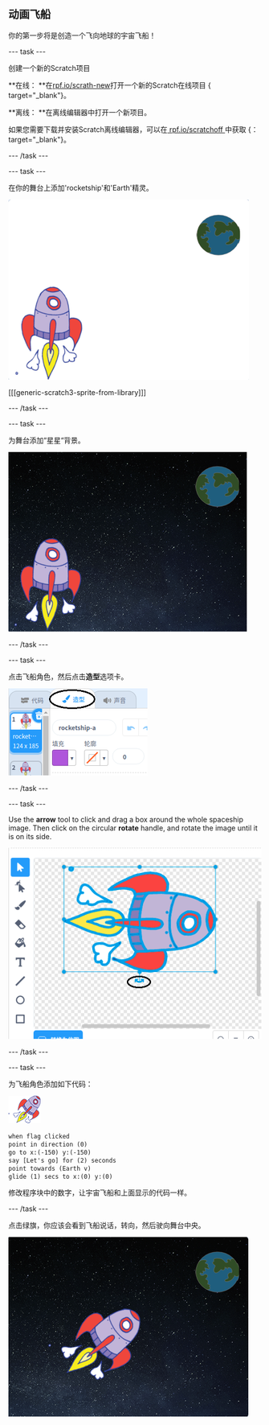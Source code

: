 ## 动画飞船

你的第一步将是创造一个飞向地球的宇宙飞船！

\--- task \---

创建一个新的Scratch项目

**在线： **在[rpf.io/scrath-new](http://rpf.io/scratchon)打开一个新的Scratch在线项目 { target="_blank"}。

**离线： **在离线编辑器中打开一个新项目。

如果您需要下载并安装Scratch离线编辑器，可以在[ rpf.io/scratchoff ](http://rpf.io/scratchoff)中获取 {：target="_blank"}。

\--- /task \---

\--- task \---

在你的舞台上添加'rocketship'和'Earth'精灵。

![飞船和地球角色](images/space-sprites.png)

[[[generic-scratch3-sprite-from-library]]]

\--- /task \---

\--- task \---

为舞台添加“星星“背景。

![太空背景](images/space-backdrop.png)

\--- /task \---

\--- task \---

点击飞船角色，然后点击**造型**选项卡。

![角色造型](images/space-costume.png)

\--- /task \---

\--- task \---

Use the **arrow** tool to click and drag a box around the whole spaceship image. Then click on the circular **rotate** handle, and rotate the image until it is on its side.

![旋转造型](images/space-rotate.png)

\--- /task \---

\--- task \---

为飞船角色添加如下代码：

![宇宙飞船精灵](images/sprite-spaceship.png)

```blocks3
when flag clicked
point in direction (0)
go to x:(-150) y:(-150)
say [Let's go] for (2) seconds
point towards (Earth v)
glide (1) secs to x:(0) y:(0)
```

修改程序块中的数字，让宇宙飞船和上面显示的代码一样。

\--- /task \---

点击绿旗，你应该会看到飞船说话，转向，然后驶向舞台中央。

![测试飞船动画](images/space-animate-stage.png)